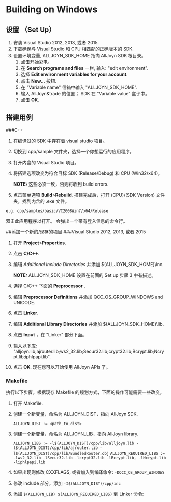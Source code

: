 # Building on Windows

## 设置 （Set Up）
1. 安装 Visual Studio 2012, 2013, 或者 2015.
2. 下载确保与 Visual Studio 和 CPU 相匹配的正确版本的 SDK. 
3. 设置环境变量, ALLJOYN_SDK_HOME 指向 AllJoyn SDK 根目录。
    1. 点击开始彩电。
    2. 在 **Search programs and files** 一栏, 输入: "edit environment".
    3. 选择 **Edit environment variables for your account**.
    4. 点击 **New...** 按钮.
    5. 在 "Variable name" 信箱中输入 "ALLJOYN_SDK_HOME". 
    6. 输入 AllJoyn&trade 的位置； SDK 在 "Variable value" 盒子中。
    7. 点击 **OK**.


## 搭建用例
###C++
1. 在编译过的 SDK 中存在着 visual studio 项目。
2. 切换到 cpp/sample 文件夹，选择一个你想运行的应用程序。
3. 打开内含的 Visual Studio 项目。
4. 将搭建选项改变为符合目标 SDK (Release/Debug) 和 CPU (Win32/x64)。

   **NOTE:** 这些必须一致，否则将收到 build errors. 

5. 点击菜单选项 **Build**>**Rebuild**.
搭建完成后，打开 (CPU)/(SDK Version) 文件夹，找到内含的 .exe 文件。

```
e.g. cpp/samples/basic/VC2008Win7/x64/Release
```

双击此应用程序以打开。 会弹出一个带有登入信息的命令行。

##添加一个新的/现存的项目
###Visual Studio 2012, 2013, 或者 2015
1. 打开 **Project**>**Properties**.

2. 点击  **C/C++**.

3. 编辑 *Additional Include Directories* 并添加 $(ALLJOYN_SDK_HOME)\inc.

   **NOTE:** ALLJOYN_SDK_HOME 设置在前面的 Set up 步骤 3 中有描述。

4. 选择 C/C++ 下面的 **Preprocessor** .

5. 编辑 **Preprocessor Definitions** 并添加 QCC_OS_GROUP_WINDOWS and UNICODE.

6. 点击 **Linker**.

7. 编辑 **Additional Library Directories** 并添加 $(ALLJOYN_SDK_HOME)\lib.

8. 点击 **Input** ，在 "Linker" 部分下面。

9. 输入以下库: "alljoyn.lib;ajrouter.lib;ws2_32.lib;Secur32.lib;crypt32.lib;Bcrypt.lib;Ncrypt.lib;iphlpapi.lib".
    
10. 点击 **OK**.  现在您可以开始使用 AllJoyn APIs 了。


### Makefile

执行以下步骤。根据现存 Makefile 的规划方式，下面的操作可能需要一些改变。

1. 打开 Makefile.
2. 创建一个新变量，命名为 ALLJOYN_DIST，指向 AllJoyn SDK.
    
    `ALLJOYN_DIST := <path_to_dist>`

3. 创建一个新变量，命名为 ALLJOYN_LIB，指向 AllJoyn library.

    `ALLJOYN_LIBS := -l$(ALLJOYN_DIST)/cpp/lib/alljoyn.lib -l$(ALLJOYN_DIST)/cpp/lib/ajrouter.lib -l$(ALLJOYN_DIST)/cpp/lib/BundledRouter.obj`
    `ALLJOYN_REQUIRED_LIBS := -lws2_32.lib -lSecur32.lib -lcrypt32.lib -lBcrypt.lib, -lNcrypt.lib -liphlpapi.lib`

4. 如果出现则修改 CXXFLAGS, 或者加入到编译命令: `-DQCC_OS_GROUP_WINDOWS`

5. 修改 include 部分，添加 `-I$(ALLJOYN_DIST)/cpp/inc`

6. 添加 `$(ALLJOYN_LIB) $(ALLJOYN_REQUIRED_LIBS)` 到 Linker 命令:
